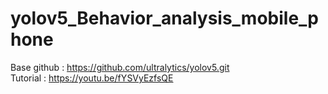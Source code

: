 # yolov5_Behavior_analysis_mobile_phone  
Base github : https://github.com/ultralytics/yolov5.git  
Tutorial : https://youtu.be/fYSVyEzfsQE
